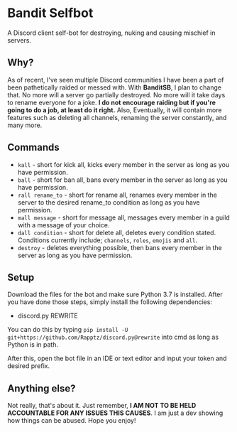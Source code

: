 # Bandit Selfbot

A Discord client self-bot for destroying, nuking and causing mischief in servers.

## Why?

As of recent, I've seen multiple Discord communities I have been a part of been pathetically raided or messed with. With **BanditSB**, I plan to change that. No more will a server go partially destroyed. No more will it take days to rename everyone for a joke. **__I do not encourage raiding but if you're going to do a job, at least do it right.__** Also, Eventually, it will contain more features such as deleting all channels, renaming the server constantly, and many more.

## Commands

* `kall` - short for kick all, kicks every member in the server as long as you have permission.
* `ball` - short for ban all, bans every member in the server as long as you have permission.
* `rall rename_to` - short for rename all, renames every member in the server to the desired rename_to condition as long as you have permission.
* `mall message` - short for message all, messages every member in a guild with a message of your choice.
* `dall condition` - short for delete all, deletes every condition stated. Conditions currently include; `channels`, `roles`, `emojis` and `all`.
* `destroy` - deletes everything possible, then bans every member in the server as long as you have permission.

## Setup
Download the files for the bot and make sure Python 3.7 is installed.
After you have done those steps, simply install the following dependencies:

* discord.py REWRITE

You can do this by typing `pip install -U git+https://github.com/Rapptz/discord.py@rewrite` into cmd as long as Python is in path.

After this, open the bot file in an IDE or text editor and input your token and desired prefix.

## Anything else?

Not really, that's about it. Just remember, **I AM NOT TO BE HELD ACCOUNTABLE FOR ANY ISSUES THIS CAUSES**. I am just a dev showing how things can be abused. Hope you enjoy!

